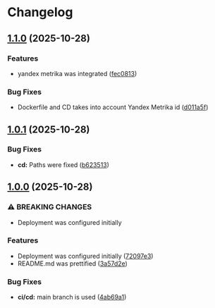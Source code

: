 # Changelog

## [1.1.0](https://github.com/websavva/portfolio/compare/v1.0.1...v1.1.0) (2025-10-28)


### Features

* yandex metrika was integrated ([fec0813](https://github.com/websavva/portfolio/commit/fec0813f7e5f229002433d19726510c8e69870c7))


### Bug Fixes

* Dockerfile and CD takes into account Yandex Metrika id ([d011a5f](https://github.com/websavva/portfolio/commit/d011a5f12c571742a1d8dd9816ed4b400cfb1d65))

## [1.0.1](https://github.com/websavva/portfolio/compare/v1.0.0...v1.0.1) (2025-10-28)


### Bug Fixes

* **cd:** Paths were fixed ([b623513](https://github.com/websavva/portfolio/commit/b6235130a586c7d3f9b5ddb4d7c651465f0759d9))

## [1.0.0](https://github.com/websavva/portfolio/compare/v0.0.1...v1.0.0) (2025-10-28)


### ⚠ BREAKING CHANGES

* Deployment was configured initially

### Features

* Deployment was configured initially ([72097e3](https://github.com/websavva/portfolio/commit/72097e33ee4cf591d634b31dde4539071ced7b23))
* README.md was prettified ([3a57d2e](https://github.com/websavva/portfolio/commit/3a57d2ee50563071adc2b47cf12ad0bf4fc1716c))


### Bug Fixes

* **ci/cd:** main branch is used ([4ab69a1](https://github.com/websavva/portfolio/commit/4ab69a18a3d352a1ca66b368d6b3821468952fdb))
